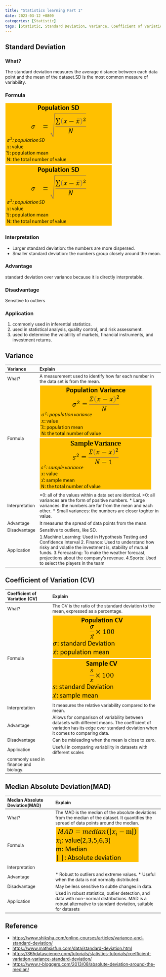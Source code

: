 ```yaml
---
title: "Statistics learning Part 1"
date: 2023-03-12 +0800
categories: [Statistic]
tags: [Statistic, Standard Deviation, Variance, Coefficient of Variation, Median Absolute Deviation]
---
```


## Standard Deviation

### What?          
The standard deviation measures the average distance between each data point and the mean of the dataset.SD is the most common measure of variability.

### Formula
![Desktop View](/images/2023/20230312/SD-Population.png) 
![Desktop View](/images/2023/20230312/SD-Smaple.png)

### Interpretation
- Larger standard deviation: the numbers are more dispersed.
- Smaller standard deviation: the numbers group closely around the mean.
### Advantage
standard deviation over variance because it is directly interpretable.
### Disadvantage
Sensitive to outliers
### Application
1. commonly used in inferential statistics. 
2. used in statistical analysis, quality control, and risk assessment. 
3. used to determine the volatility of markets, financial instruments, and investment returns.

## Variance

| Variance    |     Explain     |
|:----------------------------------|:-------------------------------|
|What?|A measurement used to identify how far each number in the data set is from the mean.|
|Formula|![Alt text](/images/2023/20230312/Variance-Population.png) ![Alt text](/images/2023/20230312/Variance-Sample.png)|
|Interpretation|=0: all of the values within a data set are identical. >0: all variances are the form of positive numbers. * Large variances: the numbers are far from the mean and each other. * Small variances: the numbers are closer toghter in value.|
|Advantage|It measures the spread of data points from the mean.|
|Disadvantage|Sensitive to outliers, like SD.|
|Application|1.Machine Learning: Used in Hypothesis Testing and Confidence Interval 2. Finance: Used to understand how risky and volatile the investment is, stability of mutual funds. 3.Forecasting: To make the weather forecast, projections about the company’s revenue. 4.Sports: Used to select the players in the team|

## Coefficient of Variation (CV)

| Coefficient of Variation (CV)    |     Explain     |
|:----------------------------------|:-------------------------------|
|What?|The CV is the ratio of the standard deviation to the mean, expressed as a percentage.|
|Formula|![Alt text](/images/2023/20230312/CV-Population.png) ![Alt text](/images/2023/20230312/CV-Smaple.png)|
|Interpretation|It measures the relative variability compared to the mean.|
|Advantage|Allows for comparison of variability between datasets with different means. The coefficient of variation has its edge over standard deviation when it comes to comparing data.|
|Disadvantage|Can be misleading when the mean is close to zero.|
|Application|Useful in comparing variability in datasets with different scales
commonly used in finance and biology.|

## Median Absolute Deviation(MAD)

| Median Absolute Deviation(MAD)    |     Explain     |
|:----------------------------------|:-------------------------------|
|What?|The MAD is the median of the absolute deviations from the median of the dataset. It quantifies the spread of data points around the median.|
|Formula|![Alt text](/images/2023/20230312/MAD.png)|
|Interpretation||
|Advantage|* Robust to outliers and extreme values. * Useful when the data is not normally distributed.|
|Disadvantage|May be less sensitive to subtle changes in data.|
|Application|Used in robust statistics, outlier detection, and data with non-normal distributions. MAD is a robust alternative to standard deviation, suitable for datasets |


## Reference
- https://www.shiksha.com/online-courses/articles/variance-and-standard-deviation/
- https://www.mathsisfun.com/data/standard-deviation.html
- https://365datascience.com/tutorials/statistics-tutorials/coefficient-variation-variance-standard-deviation/
- https://www.r-bloggers.com/2013/08/absolute-deviation-around-the-median/